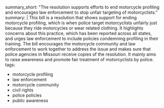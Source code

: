 summary_short: "The resolution supports efforts to end motorcycle profiling and encourages law enforcement to stop unfair targeting of motorcyclists."  
summary: |
  This bill is a resolution that shows support for ending motorcycle profiling, which is when police target motorcyclists unfairly just because they ride motorcycles or wear related clothing. It highlights concerns about this practice, which has been reported across all states, and urges law enforcement to include policies condemning profiling in their training. The bill encourages the motorcycle community and law enforcement to work together to address the issue and makes sure that police agencies in Missouri receive copies of the resolution. It mainly aims to raise awareness and promote fair treatment of motorcyclists by police.  
tags:
  - motorcycle profiling
  - law enforcement
  - motorcycle community
  - civil rights
  - police policies
  - public awareness
